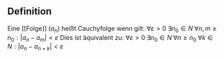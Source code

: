 ## Definition

Eine [[Folge]] $(a_n)$ heißt Cauchyfolge wenn gilt:
$\forall \varepsilon>0 \; \exists n_0 \in N \; \forall n, m \geq n_0:\left|a_n-a_m\right|<\varepsilon$
Dies ist äquivalent zu:
$\forall \varepsilon>0 \; \exists n_0 \in N \; \forall n \geq n_0 \; \forall k \in N :\left|a_n-a_{n+k}\right|<\varepsilon$
